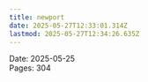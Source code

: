 ```yaml
---
title: newport
date: 2025-05-27T12:33:01.314Z
lastmod: 2025-05-27T12:34:26.635Z
---
```

Date: 2025-05-25\
Pages: 304
